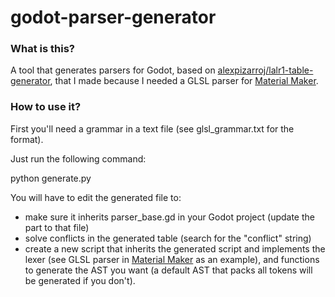 # godot-parser-generator

### What is this?

A tool that generates parsers for Godot, based on [alexpizarroj/lalr1-table-generator](https://github.com/alexpizarroj/lalr1-table-generator),
that I made because I needed a GLSL parser for [Material Maker](https://github.com/RodZill4/material-maker).

### How to use it?

First you'll need a grammar in a text file (see glsl_grammar.txt for the format).

Just run the following command:

 python generate.py <grammar-file> <output-gd-file>
 
You will have to edit the generated file to:
- make sure it inherits parser_base.gd in your Godot project (update the part to that file)
- solve conflicts in the generated table (search for the "conflict" string)
- create a new script that inherits the generated script and implements the lexer (see GLSL parser in
  [Material Maker](https://github.com/RodZill4/material-maker) as an example), and functions to
  generate the AST you want (a default AST that packs all tokens will be generated if you don't).
